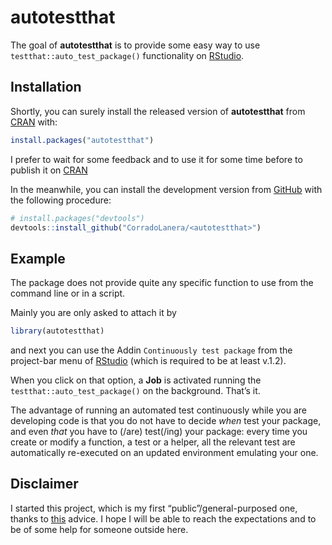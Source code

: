 
<!-- README.md is generated from README.Rmd. Please edit that file -->

# autotestthat

<!-- badges: start -->

<!-- badges: end -->

The goal of **autotestthat** is to provide some easy way to use
`testthat::auto_test_package()` functionality on
[RStudio](https://www.rstudio.com/).

## Installation

Shortly, you can surely install the released version of **autotestthat**
from [CRAN](https://CRAN.R-project.org) with:

``` r
install.packages("autotestthat")
```

I prefer to wait for some feedback and to use it for some time before to
publish it on [CRAN](https://CRAN.R-project.org)

In the meanwhile, you can install the development version from
[GitHub](https://github.com/) with the following procedure:

``` r
# install.packages("devtools")
devtools::install_github("CorradoLanera/<autotestthat>")
```

## Example

The package does not provide quite any specific function to use from the
command line or in a script.

Mainly you are only asked to attach it by

``` r
library(autotestthat)
```

and next you can use the Addin `Continuously test package` from the
project-bar menu of [RStudio](https://www.rstudio.com/) (which is
required to be at least v.1.2).

When you click on that option, a **Job** is activated running the
`testthat::auto_test_package()` on the background. That’s it.

The advantage of running an automated test continuously while you are
developing code is that you do not have to decide *when* test your
package, and even *that* you have to (/are) test(/ing) your package:
every time you create or modify a function, a test or a helper, all the
relevant test are automatically re-executed on an updated environment
emulating your one.

## Disclaimer

I started this project, which is my first “public”/general-purposed one,
thanks to
[this](https://github.com/r-lib/testthat/pull/892#issuecomment-513226687)
advice. I hope I will be able to reach the expectations and to be of
some help for someone outside here.

